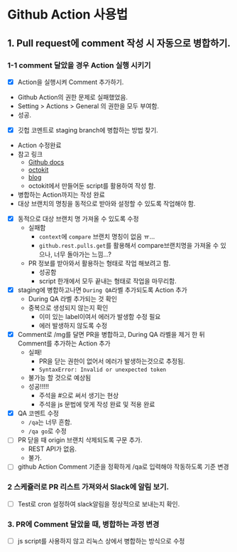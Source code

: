 # Github Action 사용법

## 1. Pull request에 comment 작성 시 자동으로 병합하기.

### 1-1 comment 달았을 경우 Action 실행 시키기

- [x] Action을 실행시켜 Comment 추가하기.
- Github Action의 권한 문제로 실패했었음.
- Setting > Actions > General 의 권한을 모두 부여함.
- 성공.
- [x] 깃헙 코멘트로 staging branch에 병합하는 방법 찾기.
- Action 수정완료
- 참고 링크
  - [Github docs](https://docs.github.com/en/rest?apiVersion=2022-11-28)
  - [octokit](https://octokit.github.io/rest.js/v20#repos)
  - [blog](https://eunjin3786.tistory.com/194)
  - octokit에서 만들어둔 script를 활용하여 작성 함.
- 병합하는 Action까지는 작성 완료
- 대상 브랜치의 명칭을 동적으로 받아와 설정할 수 있도록 작업해야 함.
- [x] 동적으로 대상 브랜치 명 가져올 수 있도록 수정
  - 실패함
    - `context`에 `compare` 브랜치 명칭이 없음 ㅠ...
    - `github.rest.pulls.get`를 활용해서 compare브랜치명을 가져올 수 있으나, 너무 돌아가는 느낌...?
  - PR 정보를 받아와서 활용하는 형태로 작업 해보려고 함.
    - 성공함
    - script 한개에서 모두 끝내는 형태로 작업을 마무리함.
- [x] staging에 병합하고나면 `During QA`라벨 추가되도록 Action 추가
  - During QA 라벨 추가되는 것 확인
  - 중복으로 생성되지 않는지 확인
    - 이미 있는 label이여서 에러가 발생함 수정 필요
    - 에러 발생하지 않도록 수정
- [x] Comment로 /mg를 달면 PR을 병합하고, During QA 라벨을 제거 한 뒤 Comment를 추가하는 Action 추가
  - 실패!
    - PR을 닫는 권한이 없어서 에러가 발생하는것으로 추정됨.
    - `SyntaxError: Invalid or unexpected token`
  - 불가능 할 것으로 예상됨
  - 성공!!!!!
    - 주석을 #으로 써서 생기는 현상
    - 주석을 js 문법에 맞게 작성 완료 및 적용 완료
- [x] QA 코멘트 수정
  - `/qa`는 너무 흔함.
  - `/qa go`로 수정
- [ ] PR 닫을 때 origin 브랜치 삭제되도록 구문 추가.
  - REST API가 없음.
  - 불가.
- [ ] github Action Comment 기준을 정확하게 /qa로 입력해야 작동하도록 기준 변경

### 2 스케쥴러로 PR 리스트 가져와서 Slack에 알림 보기.

- [ ] Test로 cron 설정하여 slack알림을 정상적으로 보내는지 확인.

### 3. PR에 Comment 달았을 때, 병합하는 과정 변경

- [ ] js script를 사용하지 않고 리눅스 상에서 병합하는 방식으로 수정
